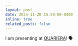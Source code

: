 ```yaml
---
layout: post
date: 2024-11-28 15:59:00-0400
inline: true
related_posts: false
---
```


I am presenting at <a href="https://quariera.com/programmation/">QUARIERA</a>! 🗣️
